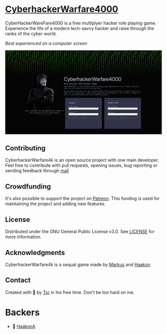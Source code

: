 
# [CyberhackerWarfare4000](https://chw4k.herokuapp.com/)

CyberHackerWareFare4000 is a free multiplyer hacker role playing game.
Experience the life of a modern tech-savvy hacker and raise through
the ranks of the cyber world.

_Best experienced on a computer screen_

<img src="./chw4kscreenshot.png" width="800" height="auto">

## Contributing

CyberhackerWarfare4k is an open source project with one main developer. 
Feel free to contribute with pull requests, opening issues, bug reporting or sending 
feedback through [mail](tormod.flesjo@gmail.com)

## Crowdfunding

It's also possible to support the project on [Patreon](https://www.patreon.com/cyberhackerwarfare4000).
This funding is used for maintaining the project and adding new features.

## License

Distributed under the GNU General Public License v3.0. See [LICENSE](./LICENSE) for more information.

## Acknowledgments

CyberhackerWarfare4k is a sequal game made by
[Markus](https://github.com/fenrew)  and [Haakon](https://www.linkedin.com/in/haakon-foyen/)
## Contact

Created with 💙 by [Tor](https://github.com/Ojself) in his free time. Don't be too hard on me.

# Backers

- 🥉 [HaakonA](https://github.com/HaakonA)
